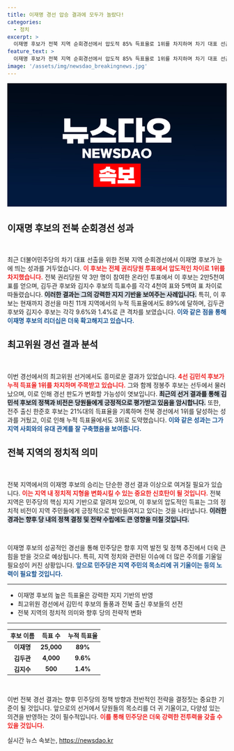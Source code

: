 ```yaml
---
title: 이재명 경선 압승 결과에 모두가 놀랐다!
categories:
  - 정치
excerpt: >
  이재명 후보가 전북 지역 순회경선에서 압도적 85% 득표율로 1위를 차지하며 차기 대표 선출에 청신호를 켰습니다. 나머지 후보들은 큰 격차로 뒤처졌고, 최고위원 경선에서도 일어난 변화가 주목받고 있습니다. 지금, 민주당의 미래가 가시화되고 있습니다!
feature_text: >
  이재명 후보가 전북 지역 순회경선에서 압도적 85% 득표율로 1위를 차지하며 차기 대표 선출에 청신호를 켰습니다. 나머지 후보들은 큰 격차로 뒤처졌고, 최고위원 경선에서도 일어난 변화가 주목받고 있습니다. 지금, 민주당의 미래가 가시화되고 있습니다!
image: '/assets/img/newsdao_breakingnews.jpg'
---
```


<p><img src="/assets/img/newsdao_breakingnews.jpg" alt="flaretime 속보" /></p>

<h2 data-ke-size="size26">이재명 후보의 전북 순회경선 성과</h2>

<p data-ke-size="size16">&nbsp;</p>

<p>최근 더불어민주당의 차기 대표 선출을 위한 전북 지역 순회경선에서 이재명 후보가 눈에 띄는 성과를 거두었습니다. <b><span style="color: #ee2323;">이 후보는 전체 권리당원 투표에서 압도적인 차이로 1위를 차지했습니다.</span></b> 전북 권리당원 약 3만 명이 참여한 온라인 투표에서 이 후보는 2만5천여 표를 얻으며, 김두관 후보와 김지수 후보의 득표수를 각각 4천여 표와 5백여 표 차이로 따돌렸습니다. <b><span style="background-color: #21538527;">이러한 결과는 그의 강력한 지지 기반을 보여주는 사례입니다.</span></b> 특히, 이 후보는 현재까지 경선을 마친 11개 지역에서의 누적 득표율에서도 89%에 달하며, 김두관 후보와 김지수 후보는 각각 9.6%와 1.4%로 큰 격차를 보였습니다. <b><span style="color: #1a5490;">이와 같은 점을 통해 이재명 후보의 리더십은 더욱 확고해지고 있습니다.</span></b></p>

<h2 data-ke-size="size26">최고위원 경선 결과 분석</h2>

<p data-ke-size="size16">&nbsp;</p>

<p>이번 경선에서의 최고위원 선거에서도 흥미로운 결과가 있었습니다. <b><span style="color: #ee2323;">4선 김민석 후보가 누적 득표율 1위를 차지하며 주목받고 있습니다.</span></b> 그와 함께 정봉주 후보는 선두에서 물러났으며, 이로 인해 경선 판도가 변화할 가능성이 엿보입니다. <b><span style="background-color: #21538527;">최근의 선거 결과를 통해 김민석 후보의 정책과 비전은 당원들에게 긍정적으로 평가받고 있음을 암시합니다.</span></b> 또한, 전주 출신 한준호 후보는 21%대의 득표율을 기록하며 전북 경선에서 1위를 달성하는 성과를 거뒀고, 이로 인해 누적 득표율에서도 3위로 도약했습니다. <b><span style="color: #1a5490;">이와 같은 성과는 그가 지역 사회와의 유대 관계를 잘 구축했음을 보여줍니다.</span></b></p>

<h2 data-ke-size="size26">전북 지역의 정치적 의미</h2>

<p data-ke-size="size16">&nbsp;</p>

<p>전북 지역에서의 이재명 후보의 승리는 단순한 경선 결과 이상으로 여겨질 필요가 있습니다. <b><span style="color: #ee2323;">이는 지역 내 정치적 지형을 변화시킬 수 있는 중요한 신호탄이 될 것입니다.</span></b> 전북 지역은 민주당의 핵심 지지 기반으로 알려져 있으며, 이 후보의 압도적인 득표는 그의 정치적 비전이 지역 주민들에게 긍정적으로 받아들여지고 있다는 것을 나타냅니다. <b><span style="background-color: #21538527;">이러한 경과는 향후 당 내의 정책 결정 및 전략 수립에도 큰 영향을 미칠 것입니다.</span></b></p>

<p data-ke-size="size16">&nbsp;</p>

<p>이재명 후보의 성공적인 경선을 통해 민주당은 향후 지역 발전 및 정책 추진에서 더욱 큰 힘을 받을 것으로 예상됩니다. 특히, 지역 정치와 관련된 이슈에 더 많은 주의를 기울일 필요성이 커진 상황입니다. <b><span style="color: #1a5490;">앞으로 민주당은 지역 주민의 목소리에 귀 기울이는 등의 노력이 필요할 것입니다.</span></b></p>

<hr>

<ul>
  <li>이재명 후보의 높은 득표율은 강력한 지지 기반의 반영</li>
  <li>최고위원 경선에서 김민석 후보의 돌풍과 전북 출신 후보들의 선전</li>
  <li>전북 지역의 정치적 의미와 향후 당의 전략적 변화</li>
</ul>

<hr>

<table>
  <thead>
    <tr>
      <th style="text-align: center;">후보 이름</th>
      <th style="text-align: center;">득표 수</th>
      <th style="text-align: center;">누적 득표율</th>
    </tr>
  </thead>
  <tbody>
    <tr>
      <td style="text-align: center; height: 17px;"><b>이재명</b></td>
      <td style="text-align: center; height: 17px;"><b>25,000</b></td>
      <td style="text-align: center; height: 17px;"><b>89%</b></td>
    </tr>
    <tr>
      <td style="text-align: center; height: 17px;"><b>김두관</b></td>
      <td style="text-align: center; height: 17px;"><b>4,000</b></td>
      <td style="text-align: center; height: 17px;"><b>9.6%</b></td>
    </tr>
    <tr>
      <td style="text-align: center; height: 17px;"><b>김지수</b></td>
      <td style="text-align: center; height: 17px;"><b>500</b></td>
      <td style="text-align: center; height: 17px;"><b>1.4%</b></td>
    </tr>
  </tbody>
</table>

<p data-ke-size="size16">&nbsp;</p>

<p>이번 전북 경선 결과는 향후 민주당의 정책 방향과 전반적인 전략을 결정짓는 중요한 기준이 될 것입니다. 앞으로의 선거에서 당원들의 목소리를 더 귀 기울이고, 다양성 있는 의견을 반영하는 것이 필수적입니다. <b><span style="color: #ee2323;">이를 통해 민주당은 더욱 강력한 전투력을 갖출 수 있을 것입니다.</span></b></p>
실시간 뉴스 속보는, <a href="https://newsdao.kr" rel="dofollow">https://newsdao.kr</a>


